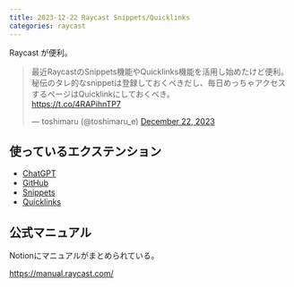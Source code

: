 ```yaml
---
title: 2023-12-22 Raycast Snippets/Quicklinks
categories: raycast
---
```


Raycast が便利。

<blockquote class="twitter-tweet"><p lang="ja" dir="ltr">最近RaycastのSnippets機能やQuicklinks機能を活用し始めたけど便利。秘伝のタレ的なsnippetは登録しておくべきだし、毎日めっちゃアクセスするページはQuicklinkにしておくべき。<br> <a href="https://t.co/4RAPihnTP7">https://t.co/4RAPihnTP7</a></p>&mdash; toshimaru (@toshimaru_e) <a href="https://twitter.com/toshimaru_e/status/1738182883586830769?ref_src=twsrc%5Etfw">December 22, 2023</a></blockquote> <script async src="https://platform.twitter.com/widgets.js" charset="utf-8"></script>

## 使っているエクステンション

- [ChatGPT](https://www.raycast.com/abielzulio/chatgpt)
- [GitHub](https://www.raycast.com/raycast/github)
- [Snippets](https://www.raycast.com/extensions/snippets)
- [Quicklinks](https://manual.raycast.com/quicklinks)

## 公式マニュアル

Notionにマニュアルがまとめられている。

<https://manual.raycast.com/>
